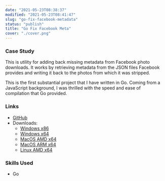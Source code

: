 ```yaml
---
date: "2021-05-23T08:38:37"
modified: "2021-05-23T08:41:47"
slug: "go-fix-facebook-metadata"
status: "publish"
title: "Go Fix Facebook Meta"
cover: "./cover.png"
---
```

### Case Study
This is utility for adding back missing metadata from Facebook photo downloads. It works by retrieving metadata from the JSON files Facebook provides and writing it back to the photos from which it was stripped.

This is the first substantial project that I have written in Go. Coming from a JavaScript background, I was thrilled with the speed and ease of compilation that Go provided.

### Links
- [GitHub](https://github.com/kylekarpack/gatsby-starter-tailwind-graphcms)
- Downloads: 
   - [Windows x86](https://github.com/kylekarpack/fix-fb-meta/blob/main/bin/win-x86/fix-fb-meta.exe)
   - [Windows x64](https://github.com/kylekarpack/fix-fb-meta/blob/main/bin/win-x64/fix-fb-meta.exe)
   - [MacOS AMD x64](https://github.com/kylekarpack/fix-fb-meta/blob/main/bin/darwin-amd64/fix-fb-meta)
   - [MacOS ARM x64](https://github.com/kylekarpack/fix-fb-meta/blob/main/bin/darwin-arm64/fix-fb-meta)
   - [Linux AMD x64](https://github.com/kylekarpack/fix-fb-meta/blob/main/bin/linux-amd64/fix-fb-meta)

### Skills Used
- Go


